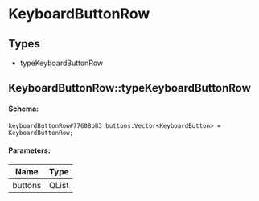 # KeyboardButtonRow

## Types

* typeKeyboardButtonRow

## KeyboardButtonRow::typeKeyboardButtonRow

#### Schema:

`keyboardButtonRow#77608b83 buttons:Vector<KeyboardButton> = KeyboardButtonRow;`

#### Parameters:

|Name|Type|
|----|----|
|buttons|QList<KeyboardButton>|

